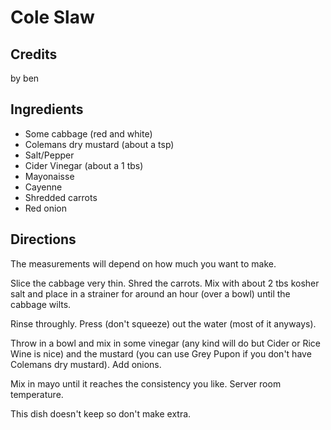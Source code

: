 # Cole Slaw 

<!-- BEGIN content -->

## Credits

by ben

## Ingredients

- Some cabbage (red and white)
- Colemans dry mustard (about a tsp)
- Salt/Pepper
- Cider Vinegar (about a 1 tbs)
- Mayonaisse
- Cayenne
- Shredded carrots
- Red onion

## Directions

The measurements will depend on how much you want to make.  
  
 Slice the cabbage very thin. Shred the carrots. Mix with about 2 tbs kosher salt and place in a strainer for around an hour (over a bowl) until the cabbage wilts.  
  
 Rinse throughly. Press (don't squeeze) out the water (most of it anyways).  
  
 Throw in a bowl and mix in some vinegar (any kind will do but Cider or Rice Wine is nice) and the mustard (you can use Grey Pupon if you don't have Colemans dry mustard). Add onions.   
  
 Mix in mayo until it reaches the consistency you like. Server room temperature.  
  
 This dish doesn't keep so don't make extra.

<!-- Saved in parser cache with key mudabon_recipe:pcache:idhash:1336-0!1!0!0!!en!2 and timestamp 20071117175510 --><!-- END content -->

